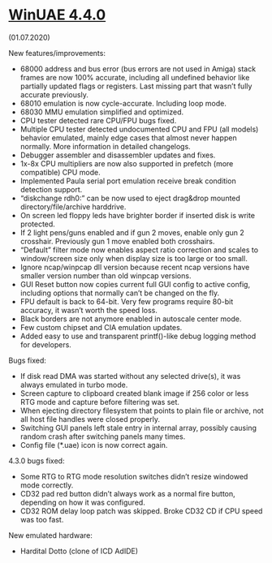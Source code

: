 # [WinUAE 4.4.0](https://www.winuae.net/2020/07/02/winuae-4-4-0/)

(01.07.2020)

New features/improvements:

- 68000 address and bus error (bus errors are not used in Amiga) stack frames are now 100% accurate, including all undefined behavior like partially updated flags or registers. Last missing part that wasn’t fully accurate previously.
- 68010 emulation is now cycle-accurate. Including loop mode.
- 68030 MMU emulation simplified and optimized.
- CPU tester detected rare CPU/FPU bugs fixed.
- Multiple CPU tester detected undocumented CPU and FPU (all models) behavior emulated, mainly edge cases that almost never happen normally. More information in detailed changelogs.
- Debugger assembler and disassembler updates and fixes.
- 1x-8x CPU multipliers are now also supported in prefetch (more compatible) CPU mode.
- Implemented Paula serial port emulation receive break condition detection support.
- “diskchange rdh0:” can be now used to eject drag&drop mounted directory/file/archive harddrive.
- On screen led floppy leds have brighter border if inserted disk is write protected.
- If 2 light pens/guns enabled and if gun 2 moves, enable only gun 2 crosshair. Previously gun 1 move enabled both crosshairs.
- “Default” filter mode now enables aspect ratio correction and scales to window/screen size only when display size is too large or too small.
- Ignore ncap/winpcap dll version because recent ncap versions have smaller version number than old winpcap versions.
- GUI Reset button now copies current full GUI config to active config, including options that normally can’t be changed on the fly.
- FPU default is back to 64-bit. Very few programs require 80-bit accuracy, it wasn’t worth the speed loss.
- Black borders are not anymore enabled in autoscale center mode.
- Few custom chipset and CIA emulation updates.
- Added easy to use and transparent printf()-like debug logging method for developers.

Bugs fixed:

- If disk read DMA was started without any selected drive(s), it was always emulated in turbo mode.
- Screen capture to clipboard created blank image if 256 color or less RTG mode and capture before filtering was set.
- When ejecting directory filesystem that points to plain file or archive, not all host file handles were closed properly.
- Switching GUI panels left stale entry in internal array, possibly causing random crash after switching panels many times.
- Config file (\*.uae) icon is now correct again.

4.3.0 bugs fixed:

- Some RTG to RTG mode resolution switches didn’t resize windowed mode correctly.  
- CD32 pad red button didn’t always work as a normal fire button, depending on how it was configured.  
- CD32 ROM delay loop patch was skipped. Broke CD32 CD if CPU speed was too fast.

New emulated hardware:

- Hardital Dotto (clone of ICD AdIDE)
